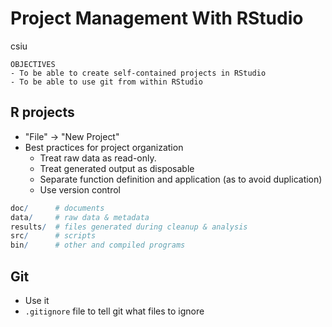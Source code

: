 # Project Management With RStudio
csiu  



```
OBJECTIVES
- To be able to create self-contained projects in RStudio
- To be able to use git from within RStudio
```

## R projects

- "File" -> "New Project"
- Best practices for project organization
    - Treat raw data as read-only.
    - Treat generated output as disposable
    - Separate function definition and application (as to avoid duplication)
    - Use version control


```r
doc/      # documents
data/     # raw data & metadata
results/  # files generated during cleanup & analysis
src/      # scripts
bin/      # other and compiled programs
```


## Git

- Use it
- `.gitignore` file to tell git what files to ignore
